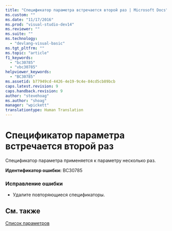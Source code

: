 ```yaml
---
title: "Спецификатор параметра встречается второй раз | Microsoft Docs"
ms.custom: ""
ms.date: "11/17/2016"
ms.prod: "visual-studio-dev14"
ms.reviewer: ""
ms.suite: ""
ms.technology: 
  - "devlang-visual-basic"
ms.tgt_pltfrm: ""
ms.topic: "article"
f1_keywords: 
  - "bc30785"
  - "vbc30785"
helpviewer_keywords: 
  - "BC30785"
ms.assetid: b77949cd-4426-4e19-9c4e-84cd5cb89bcb
caps.latest.revision: 9
caps.handback.revision: 9
author: "stevehoag"
ms.author: "shoag"
manager: "wpickett"
translationtype: Human Translation
---
```

# Спецификатор параметра встречается второй раз
Спецификатор параметра применяется к параметру несколько раз.  
  
 **Идентификатор ошибки:** BC30785  
  
### Исправление ошибки  
  
-   Удалите повторяющиеся спецификаторы.  
  
## См. также  
 [Список параметров](../../visual-basic/language-reference/statements/parameter-list.md)